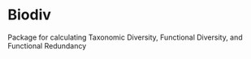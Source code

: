 # Biodiv
Package for calculating Taxonomic Diversity, Functional Diversity, and Functional Redundancy
